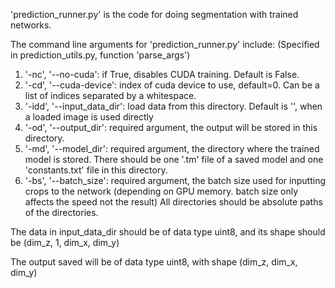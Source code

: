 'prediction_runner.py' is the code for doing segmentation with trained networks.

The command line arguments for 'prediction_runner.py' include:  (Specified in prediction_utils.py, function 'parse_args')
  1. '-nc', '--no-cuda': if True, disables CUDA training. Default is False.
  2. '-cd', '--cuda-device': index of cuda device to use, default=0. Can be a list of indices separated by a whitespace.
  3. '-idd', '--input_data_dir': load data from this directory. Default is '', when a loaded image is used directly
  4. '-od', '--output_dir': required argument, the output will be stored in this directory.
  5. '-md', '--model_dir': required argument, the directory where the trained model is stored. There should be one '.tm' file of a saved model and one 'constants.txt' file in this directory.
  6. '-bs', '--batch_size': required argument, the batch size used for inputting crops to the network (depending on GPU memory. batch size only affects the speed not the result)
All directories should be absolute paths of the directories.

The data in input_data_dir should be of data type uint8, and its shape should be (dim_z, 1, dim_x, dim_y)

The output saved will be of data type uint8, with shape (dim_z, dim_x, dim_y)

